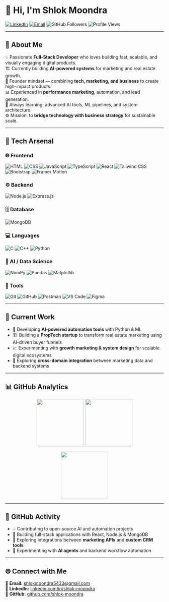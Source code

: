 # 👋 Hi, I'm **Shlok Moondra**

[![LinkedIn](https://img.shields.io/badge/LinkedIn-Connect-0A66C2?logo=linkedin&logoColor=white&style=for-the-badge)](https://www.linkedin.com/in/shlok-moondra/)
[![Email](https://img.shields.io/badge/Email-Mail_Me-EA4335?logo=gmail&logoColor=white&style=for-the-badge)](mailto:shlokmoondra5433@gmail.com)
![GitHub Followers](https://img.shields.io/github/followers/shlok-moondra?label=Follow&style=for-the-badge&color=24292F&logo=github)
![Profile Views](https://komarev.com/ghpvc/?username=shlok-moondra&style=for-the-badge&color=blue)

---

## 🚀 About Me

💡 Passionate **Full-Stack Developer** who loves building fast, scalable, and visually engaging digital products.  
🏗️ Currently building **AI-powered systems** for marketing and real estate growth.  
🎯 Founder mindset — combining **tech, marketing, and business** to create high-impact products.  
📊 Experienced in **performance marketing**, automation, and lead generation.  
🧠 Always learning: advanced AI tools, ML pipelines, and system architecture.  
⚙️ Mission: to **bridge technology with business strategy** for sustainable scale.

---

## 🧩 Tech Arsenal

### 🌐 Frontend
![HTML](https://img.shields.io/badge/HTML-FF5733?style=for-the-badge&logo=html5&logoColor=white)
![CSS](https://img.shields.io/badge/CSS-264DE4?style=for-the-badge&logo=css3&logoColor=white)
![JavaScript](https://img.shields.io/badge/JavaScript-F7E018?style=for-the-badge&logo=javascript&logoColor=black)
![TypeScript](https://img.shields.io/badge/TypeScript-3178C6?style=for-the-badge&logo=typescript&logoColor=white)
![React](https://img.shields.io/badge/React-00D8FF?style=for-the-badge&logo=react&logoColor=black)
![Tailwind CSS](https://img.shields.io/badge/Tailwind_CSS-38BDF8?style=for-the-badge&logo=tailwind-css&logoColor=white)
![Bootstrap](https://img.shields.io/badge/Bootstrap-7B11F9?style=for-the-badge&logo=bootstrap&logoColor=white)
![Framer Motion](https://img.shields.io/badge/Framer_Motion-EA4C89?style=for-the-badge&logo=framer&logoColor=white)

### ⚙️ Backend
![Node.js](https://img.shields.io/badge/Node.js-5FA04E?style=for-the-badge&logo=node.js&logoColor=white)
![Express.js](https://img.shields.io/badge/Express-000000?style=for-the-badge&logo=express&logoColor=white)

### 🗄️ Database
![MongoDB](https://img.shields.io/badge/MongoDB-00ED64?style=for-the-badge&logo=mongodb&logoColor=white)

### 💻 Languages
![C](https://img.shields.io/badge/C-03599C?style=for-the-badge&logo=c&logoColor=white)
![C++](https://img.shields.io/badge/C++-004482?style=for-the-badge&logo=cplusplus&logoColor=white)
![Python](https://img.shields.io/badge/Python-FFD43B?style=for-the-badge&logo=python&logoColor=306998)

### 🤖 AI / Data Science
![NumPy](https://img.shields.io/badge/NumPy-013243?style=for-the-badge&logo=numpy&logoColor=white)
![Pandas](https://img.shields.io/badge/Pandas-130754?style=for-the-badge&logo=pandas&logoColor=white)
![Matplotlib](https://img.shields.io/badge/Matplotlib-11557C?style=for-the-badge&logo=matplotlib&logoColor=white)

### 🧰 Tools
![Git](https://img.shields.io/badge/Git-F05032?style=for-the-badge&logo=git&logoColor=white)
![GitHub](https://img.shields.io/badge/GitHub-181717?style=for-the-badge&logo=github&logoColor=white)
![Postman](https://img.shields.io/badge/Postman-FF6C37?style=for-the-badge&logo=postman&logoColor=white)
![VS Code](https://img.shields.io/badge/VS_Code-007ACC?style=for-the-badge&logo=visual-studio-code&logoColor=white)
![Figma](https://img.shields.io/badge/Figma-F24E1E?style=for-the-badge&logo=figma&logoColor=white)

---

## 🌱 Current Work

- 🧠 Developing **AI-powered automation tools** with Python & ML  
- 🏗️ Building a **PropTech startup** to transform real estate marketing using AI-driven buyer funnels  
- 📈 Experimenting with **growth marketing & system design** for scalable digital ecosystems  
- 💬 Exploring **cross-domain integration** between marketing data and backend systems  

---

## 📊 GitHub Analytics

<p align="center">
  <img height="150" src="https://github-readme-stats.vercel.app/api?username=shlok-moondra&show_icons=true&theme=tokyonight&hide_border=true" />
  <img height="150" src="https://github-readme-stats.vercel.app/api/top-langs/?username=shlok-moondra&layout=compact&theme=tokyonight&hide_border=true" />
</p>

<p align="center">
  <img height="150" src="https://github-readme-streak-stats.herokuapp.com?user=shlok-moondra&theme=tokyonight&hide_border=true" />
</p>

---

## 🧩 GitHub Activity
- 💡 Contributing to open-source AI and automation projects  
- 🧱 Building full-stack applications with React, Node.js & MongoDB  
- 🚀 Exploring integrations between **marketing APIs** and **custom CRM tools**  
- 🧭 Experimenting with **AI agents** and backend workflow automation  

---

## 🌐 Connect with Me
📩 **Email:** [shlokmoondra5433@gmail.com](mailto:shlokmoondra5433@gmail.com)  
💼 **LinkedIn:** [linkedin.com/in/shlok-moondra](https://www.linkedin.com/in/shlok-moondra/)  
🐙 **GitHub:** [github.com/shlok-moondra](https://github.com/shlok-moondra)


